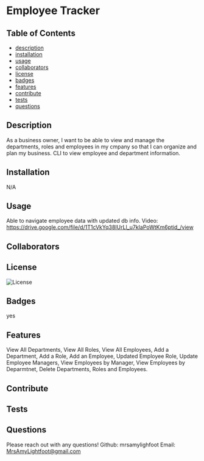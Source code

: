 # Employee Tracker

## Table of Contents
- [description](#description)
- [installation](#installation)
- [usage](#usage)
- [collaborators](#collaborators)
- [license](#license)
- [badges](#badges)
- [features](#features)
- [contribute](#contribute)
- [tests](#tests)
- [questions](#questions)

## Description
As a business owner, I want to be able to view and manage the departments, roles and employees in my cmpany so that I can organize and plan my business. CLI to view employee and department information.

## Installation
N/A

## Usage
Able to navigate employee data with updated db info. Video: https://drive.google.com/file/d/1T1cVkYq38IUrLl_u7kIaPoWtKm6ptid_/view

## Collaborators


## License
![License](https://img.shields.io/badge/License-MIT-blue.svg)

## Badges
yes

## Features
View All Departments, View All Roles, View All Employees, Add a Department, Add a Role, Add an Employee, Updated Employee Role, Update Employee Managers, View Employees by Manager, View Employees by Deparmtnet, Delete Departments, Roles and Employees.

## Contribute


## Tests


## Questions
Please reach out with any questions!
Github: mrsamylighfoot
Email: MrsAmyLightfoot@gmail.com
